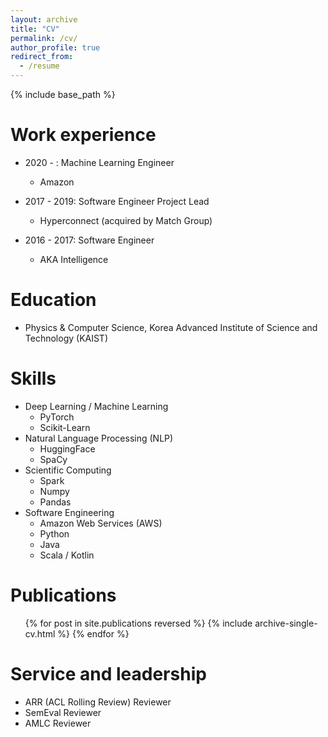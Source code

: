```yaml
---
layout: archive
title: "CV"
permalink: /cv/
author_profile: true
redirect_from:
  - /resume
---
```


{% include base_path %}

Work experience
======
* 2020 - : Machine Learning Engineer
  * Amazon

* 2017 - 2019: Software Engineer Project Lead
  * Hyperconnect (acquired by Match Group)

* 2016 - 2017: Software Engineer
  * AKA Intelligence
  
Education
======
* Physics & Computer Science, Korea Advanced Institute of Science and Technology (KAIST)

Skills
======
* Deep Learning / Machine Learning
  * PyTorch
  * Scikit-Learn
* Natural Language Processing (NLP)
  * HuggingFace
  * SpaCy
* Scientific Computing
  * Spark
  * Numpy
  * Pandas
* Software Engineering
  * Amazon Web Services (AWS)
  * Python
  * Java
  * Scala / Kotlin

Publications
======
  <ul>{% for post in site.publications reversed %}
    {% include archive-single-cv.html %}
  {% endfor %}</ul>

Service and leadership
======
* ARR (ACL Rolling Review) Reviewer
* SemEval Reviewer
* AMLC Reviewer
